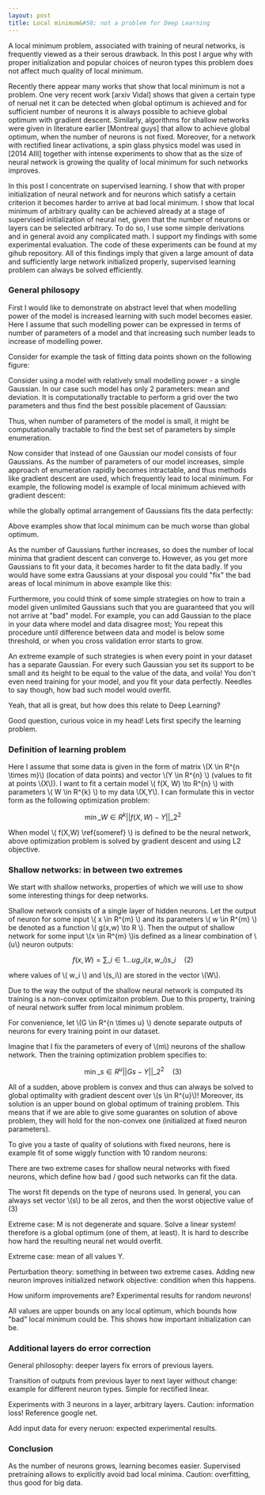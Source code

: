 ```yaml
---
layout: post
title: Local minimum&#58; not a problem for Deep Learning
---
```


A local minimum problem, associated with training of neural networks, is frequently viewed as a their serous drawback. In this post I argue why with proper initialization and popular choices of neuron types this problem does not affect much quality of local minimum.

Recently there appear many works that show that local minimum is not a problem. One very recent work [arxiv Vidal] shows that given a certain type of nerual net it can be detected when global optimum is achieved and for sufficient number of neurons it is always possible to achieve global optimum with gradient descent. Similarly, algorithms for shallow networks were given in literature earlier [Montreal guys] that allow to achieve global optimum, when the number of neurons is not fixed. Moreover, for a network with rectified linear activations, a spin glass physics model was used in [2014 AIII] together with intense experiments to show that as the size of neural network is growing the quality of local minimum for such networks improves.

In this post I concentrate on supervised learning. I show that with proper initialization of neural network and for neurons which satisfy a certain criterion it becomes harder to arrive at bad local minimum. I show that local minimum of arbitrary quality can be achieved already at a stage of supervised initialization of neural net, given that the number of neurons or layers can be selected arbitrary. To do so, I use some simple derivations and in general avoid any complicated math. I support my findings with some experimental evaluation. The code of these experiments can be found at my gihub repository.
All of this findings imply that given a large amount of data and sufficiently large network initialized properly, supervised learning problem can always be solved efficiently.

### General philosopy

First I would like to demonstrate on abstract level that when modelling power of the model is increased learning with such model becomes easier. Here I assume that such modelling power can be expressed in terms of number of parameters of a model and that increasing such number leads to increase of modelling power. 

Consider for example the task of fitting data points shown on the following figure:

Consider using a model with relatively small modelling power - a single Gaussian. In our case such model has only 2 parameters: mean and deviation. It is computationally tractable to perform a grid over the two parameters and thus find the best possible placement of Gaussian:

Thus, when number of parameters of the model is small, it might be computationally tractable to find the best set of parameters by simple enumeration.

Now consider that instead of one Gaussian our model consists of four Gaussians. 
As the number of parameters of our model increases, simple approach of enumeration rapidly becomes intractable, and thus methods like gradient descent are used, which frequently lead to local minimum. For example, the following model is example of local minimum achieved with gradient descent:

while the globally optimal arrangement of Gaussians fits the data perfectly:

Above examples show that local minimum can be much worse than global optimum.

As the number of Gaussians further increases, so does the number of local minima that gradient descent can converge to. However, as you get more Gaussians to fit your data, it becomes harder to fit the data badly.
If you would have some extra Gaussians at your disposal you could "fix" the bad areas of local minimum in above example like this:

Furthermore, you could think of some simple strategies on how to train a model given unlimited Gaussians such that you are guaranteed that you will not arrive at "bad" model. For example, you can add Gaussian to the place in your data where model and data disagree most; You repeat this procedure until difference between data and model is below some threshold, or when you cross validation error starts to grow. 

An extreme example of such strategies is when every point in your dataset has a separate Gaussian. For every such Gaussian you set its support to be small and its height to be equal to the value of the data, and voila! You don't even need training for your model, and you fit your data perfectly. Needles to say though, how bad such model would overfit.

Yeah, that all is great, but how does this relate to Deep Learning?

Good question, curious voice in my head! Lets first specify the learning problem.

### Definition of learning problem

Here I assume that some data is given in the form of matrix \\(X \in R^{n \times m}\\) (location of data points) and vector \\(Y \in R^{n} \\) (values to fit at points \\(X\\)). I want to fit a certain model \\( f(X, W) \to R^{n} \\) with parameters \\( W \in R^{k} \\) to my data \\(X,Y\\). I can formulate this in vector form as the following optimization problem:

$$ 
\min\limits\_{W \in R^{k}} || f(X,W) - Y ||\_2^2 \label{someref}
$$

When model \\( f(X,W) \ref{someref} \\) is defined to be the neural network, above optimization problem is solved by gradient descent and using L2 objective.

### Shallow networks: in between two extremes

We start with shallow networks, properties of which we will use to show some interesting things for deep networks.

Shallow network consists of a single layer of hidden neurons. Let the output of neuron for some input \\( x \in R^{m} \\) and its parameters \\( w \in R^{m} \\) be denoted as a function \\( g(x,w) \to R \\). Then the output of shallow network for some input \\(x \in R^{m} \\)is defined as a linear combination of \\(u\\) neuron outputs:

$$ f(x,W) = \sum\_{i \in 1 ... u} g\_i(x,w\_i) s\_i \quad (2) $$

where values of \\( w\_i \\) and \\(s\_i\\) are stored in the vector \\(W\\).

Due to the way the output of the shallow neural network is computed its training is a non-convex optimizaiton problem. Due to this property, training of neural network suffer from local minimum problem.

For convenience, let \\(G \in R^{n \times u} \\) denote separate outputs of neurons for every training point in our dataset.

Imagine that I fix the parameters of every of \\(m\\) neurons of the shallow network. Then the training optimization problem specifies to:

$$
\min\limits\_{s \in R^{u}} || G s - Y ||\_2^2 \quad (3)
$$

All of a sudden, above problem is convex and thus can always be solved to global optimality with gradient descent over \\(s \in R^{u}\\)! Moreover, its solution is an upper bound on global optimum of training problem. This means that if we are able to give some guarantes on solution of above problem, they will hold for the non-convex one (initialized at fixed neuron parameters). 

To give you a taste of quality of solutions with fixed neurons, here is example fit of some wiggly function with 10 random neurons:

There are two extreme cases for shallow neural networks with fixed neurons, which define how bad / good such networks can fit the data.

The worst fit depends on the type of neurons used. In general, you can always set vector \\(s\\) to be all zeros, and then the worst objective value of (3)

Extreme case: M is not degenerate and square. Solve a linear system! therefore is a global optimum (one of them, at least). It is hard to describe how hard the resulting neural net would overfit. 

Extreme case: mean of all values Y.

Perturbation theory: something in between two extreme cases. Adding new neuron improves initialized network objective: condition when this happens.

How uniform improvements are? Experimental results for random neurons!

All values are upper bounds on any local optimum, which bounds how "bad" local minimum could be. This shows how important initialization can be. 

### Additional layers do error correction

General philosophy: deeper layers fix errors of previous layers.

Transition of outputs from previous layer to next layer without change: example for different neuron types. Simple for rectified linear.

Experiments with 3 neurons in a layer, arbitrary layers. Caution: information loss! Reference google net.

Add input data for every neruon: expected experimental results.

### Conclusion

As the number of neurons grows, learning becomes easier. Supervised pretraining allows to explicitly avoid bad local minima. Caution: overfitting, thus good for big data.
